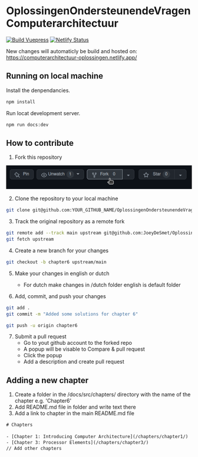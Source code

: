 # OplossingenOndersteunendeVragenComputerarchitectuur
[![Build Vuepress](https://github.com/JoeyDeSmet/OplossingenOndersteunendeVragenComputerarchitectuur/actions/workflows/build_production.yml/badge.svg)](https://github.com/JoeyDeSmet/OplossingenOndersteunendeVragenComputerarchitectuur/actions/workflows/build_production.yml) [![Netlify Status](https://api.netlify.com/api/v1/badges/dc958857-f9f0-42db-8cbb-efd12137ec65/deploy-status)](https://app.netlify.com/sites/computerarchitectuur-oplossingen/deploys)

New changes will automaticly be build and hosted on: https://computerarchitectuur-oplossingen.netlify.app/

## Running on local machine

Install the denpendancies.

```bash
npm install
```

Run locat development server.

```bash
npm run docs:dev
```

## How to contribute

1. Fork this repository

![Fork](./docs/.vuepress/public/img/Fork.png)

2. Clone the repository to your local machine

```bash
git clone git@github.com:YOUR_GITHUB_NAME/OplossingenOndersteunendeVragenComputerarchitectuur.git
```

3. Track the original repository as a remote fork

```bash
git remote add --track main upstream git@github.com:JoeyDeSmet/OplossingenOndersteunendeVragenComputerarchitectuur.git
git fetch upstream
```

4. Create a new branch for your changes

```bash
git checkout -b chapter6 upstream/main
```

5. Make your changes in english or dutch
    - For dutch make changes in /dutch folder english is default folder

6. Add, commit, and push your changes

```bash
git add .
git commit -m "Added some solutions for chapter 6"
```

```bash
git push -u origin chapter6
```

7. Submit a pull request
    - Go to yout github account to the forked repo
    - A popup will be visable to Compare & pull request
    - Click the popup
    - Add a description and create pull request 

## Adding a new chapter

1. Create a folder in the /docs/src/chapters/ directory with the name of the chapter e.g. 'Chapter6'
2. Add README.md file in folder and write text there
3. Add a link to chapter in the main README.md file

```text
# Chapters

- [Chapter 1: Introducing Computer Architecture](/chapters/chapter1/)
- [Chapter 3: Processor Elements](/chapters/chapter3/)
// Add other chapters
```
